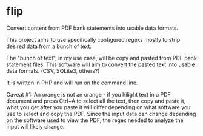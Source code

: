 # flip
Convert content from PDF bank statements into usable data formats.

This project aims to use specifically configured regexs mostly to strip desired data from a bunch of text.

The "bunch of text", in my use case, will be copy and pasted from PDF bank statement files. This software will aim to convert the pasted text into usable data formats. (CSV, SQLite3, others?)

It is written in PHP and will run on the command line.

Caveat #1: An orange is not an orange - if you hilight text in a PDF document and press Ctrl+A to select all the text, then copy and paste it, what you get after you paste it will differ depending on what software you use to select and copy the PDF. Since the input data can change depending on the software used to view the PDF, the regex needed to analyze the input will likely change.
